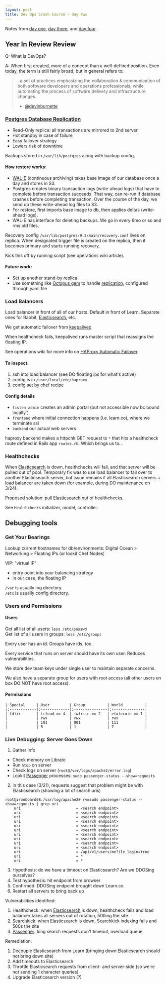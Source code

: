 ```yaml
---
layout: post
title: Dev Ops Crash Course - Day Two
---
```


Notes from [day one](http://blog.kate-travers.com/dev-ops-crash-course-day-one/), [day three](http://blog.kate-travers.com/dev-ops-crash-course-day-three/), and [day four](http://blog.kate-travers.com/dev-ops-crash-course-day-four/).

## Year In Review Review

Q: What is DevOps?

A: When first created, more of a concept than a well-defined position. Even today, the term is still fairly broad, but in general refers to:

> ..a set of practices emphasizing the collaboration & communication of both
> software developers and operations professionals, while automating the process
> of software delivery and infrastructure changes.
> - [@devinburnette](https://github.com/devinburnette)

### [Postgres Database Replication](https://github.com/flatiron-labs/operations/wiki/PostgreSQL-Replication)

- Read-Only replica: all transactions are mirrored to 2nd server
- Hot standby in case of failure
- Easy failover strategy
- Lowers risk of downtime

Backups stored in `/var/lib/postgres` along with backup config.

#### How restore works:

- [WAL-E](https://github.com/wal-e/wal-e) (continuous archiving) takes base image of our database once a day and stores in S3.
- Postgres creates binary transaction logs (write-ahead logs) that have to complete before transaction succeeds. That way, can re-run if database crashes before completing transaction. Over the course of the day, we send up these write-ahead log files to S3.
- For restore, first imports base image to db, then applies deltas (write-ahead logs).
- WAL-E has interface for deleting backups. We go in every 6mo or so and rms old files.

Recovery config `/var/lib/postgres/9.3/main/recovery.conf` lives on replica. When designated trigger file is created on the replica, then it becomes primary and starts running recovery.

Kick this off by running script (see operations wiki article).

#### Future work:

- Set up another stand-by replica
- Use something like [Octopus gem](https://github.com/thiagopradi/octopus) to handle [replication](https://github.com/thiagopradi/octopus/wiki/replication), configured through yaml file

### Load Balancers

Load balancer in front of all of our hosts. Default in front of Learn. Separate ones for Rabbit, [Elasticsearch](https://github.com/elastic/elasticsearch), etc.

We get automatic failover from [keepalived](https://supermarket.chef.io/cookbooks/keepalived)

When healthcheck fails, keepalived runs master script that reassigns the floating IP.

See operations wiki for more info on [HAProxy Automatic Failover](https://github.com/flatiron-labs/operations/wiki/HAProxy-Automatic-Failover).

#### To inspect:

1. ssh into load balancer (see DO floating ips for what's active)
2. config is in `/user/local/etc/haproxy`
3. config set by chef recipe

#### Config details

- `listen admin` creates an admin portal (but not accessible now bc bound locally`)
- `frontend` where initial connection happens (i.e. learn.co), where we terminate ssl
- `backend` our actual web servers

haproxy backend makes a httpchk GET request to `*` that hits a healthcheck route defined in Rails app `routes.rb`. Which brings us to...

### Healthchecks

When [Elasticsearch](https://github.com/elastic/elasticsearch) is down, healthchecks will fail, and that server will be pulled out of pool. Temporary fix was to use load balancer to fail over to another Elasticsearch server, but issue remains if all Elasticsearch servers + load balancer are taken down (for example, during DO maintenance on 3/24).

Proposed solution: pull [Elasticsearch](https://github.com/elastic/elasticsearch) out of healthchecks.

See `Healthchecks` initializer, model, controller.


## Debugging tools

### Get Your Bearings

Lookup current hostnames for db/environments: Digital Ocean > Networking > Floating IPs (or lookit Chef Nodes)

VIP: "virtual IP"
  - entry point into your balancing strategy
  - in our case, the floating IP

`/var` is usually log directory.  
`/etc` is usually config directory.

### Users and Permissions

#### Users

Get all list of all users: `less /etc/passwd`  
Get list of all users in groups: `less /etc/groups`

Every user has an id. Groups have ids, too.

Every service that runs on server should have its own user. Reduces vulnerabilities.

We store dev team keys under single user to maintain separate concerns.

We also have a separate group for users with root access (all other users on box DO NOT have root access).

#### Permissions

```
| Special     | User         | Group          | World          |
|:------------|:-------------|:---------------|:---------------|
| (d)ir       | (r)ead == 4  | (w)rite == 2   | e(x)ecute == 1 |
|             | rwx          | rwx            | rwx            |
|             | 101          | 001            | 111            |
|             | 5            | 1              | 7              |
```

### Live Debugging: Server Goes Down

1. Gather info
 - Check memory on Librato
 - Run `htop` on server
 - Check logs on server (`root@/var/logs/apache2/error.log`)
 - Lookit [Passenger](https://www.phusionpassenger.com/library/walkthroughs/basics/nodejs/) processes: `sudo passenger-status --show=requests`
2. In this case (3/21), requests suggest that problem might be with Elasticsearch (showing a lot of search uris)
  ```
  root@ironboard08:/var/log/apache2# rvmsudo passenger-status --show=requests | grep uri
      uri                         = <search endpoint>
      uri                         = <search endpoint>
      uri                         = <search endpoint>
      uri                         = <search endpoint>
      uri                         = <search endpoint>
      uri                         = <search endpoint>
      uri                         = <search endpoint>
      uri                         = <search endpoint>
      uri                         = <search endpoint>
      uri                         = <search endpoint>
      uri                         = /api/v1/users/me?ile_login=true
      uri                         = *
      uri                         = *
  ```
3. Hypothesis: do we have a timeout on Elasticsearch? Are we DDOSing ourselves?
4. Test hypothesis: hit endpoint from browser
5. Confirmed: DDOSing endpoint brought down Learn.co
6. Restart all servers to bring back up

Vulnerabilities identified:  
  1. Healthcheck: when [Elasticsearch](https://github.com/elastic/elasticsearch) is down, healthcheck fails and load balancer takes all servers out of rotation, 500ing the site
  2. [Searchkick](https://github.com/ankane/searchkick): when Elasticsearch is down, Searchkick indexing fails and 500s the site
  3. [Passenger](https://www.phusionpassenger.com/library/walkthroughs/basics/nodejs/): long search requests don't timeout, overload queue

Remediation:  
  1. Decouple Elasticsearch from Learn (bringing down Elasticsearch should not bring down site)
  2. Add timeouts to Elasticsearch
  3. Throttle Elasticsearch requests from client- and server-side (so we're not sending 1 character queries)
  4. Upgrade Elasticsearch version (?)
